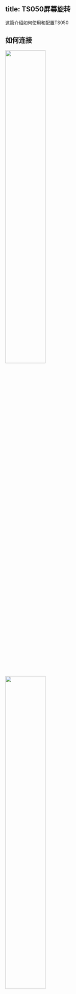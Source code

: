 title: TS050屏幕旋转
---

这篇介绍如何使用和配置TS050

## 如何连接

<img src="/linux/images/vim3/vim3_ts050_front.jpg" width="50%" height="50%">

<img src="/linux/images/vim3/vim3_ts050.jpg" width="50%" height="50%">

## 如何旋转TS050

<ul class="nav nav-tabs" id="myTab" role="tablist">
  <li class="nav-item" role="presentation">
    <a class="nav-link" id="profile-tab" data-toggle="tab" href="#ubud" role="tab" aria-controls="ubud" aria-selected="false">Ubuntu Desktop</a>
  </li>
  <li class="nav-item" role="presentation">
    <a class="nav-link" id="contact-tab" data-toggle="tab" href="#ubus" role="tab" aria-controls="ubus" aria-selected="false">Ubuntu Server</a>
  </li>
</ul>
<div class="tab-content" id="myTabContent">
<div class="tab-pane fade" id="ubud" role="tabpanel" aria-labelledby="ubud-tab">


需要增加Xorg配置文件和开机启动设置分辨率脚本。

1. 创建Xorg配置文件

创建文件`/etc/X11/xorg.conf.d/10-ts050-fbdev-rotate.conf`包含如下内容：

```sh
Section "Device"
    Identifier "Configured Video Device"
    # Rotate off
#   Option "Rotate" "off"
    # Rotate Right / clockwise, 90 degrees
    Option "Rotate" "CW"
    # Rotate upside down, 180 degrees
#   Option "Rotate" "UD"
    # Rotate counter clockwise, 270 degrees
#   Option "Rotate" "CCW"

EndSection

Section "InputClass"
    Identifier "Coordinate Transformation Matrix"
    MatchIsTouchscreen "on"
    MatchProduct "EP0000M09"
    MatchDriver "libinput"
    # Rotate Right / clockwise, 90 degrees 
    Option "CalibrationMatrix" "0 1 0 -1 0 1 0 0 1"
    # Rotate upside down, 180 degrees
#   Option "CalibrationMatrix" "-1 0 1 0 -1 1 0 0 1"
    # otate counter clockwise, 270 degrees 
#   Option "CalibrationMatrix" "0 -1 1 1 0 0 0 0 1"
EndSection
```

2. 增加分辨率设置启动脚本

创建文件`/etc/xdg/autostart/panel-setup.desktop`包含以下内容：

```sh
[Desktop Entry]
Version=1.0
Name=pixel
Exec=xrandr --output "default" --mode "1920x1088"
Terminal=false
Type=Application
Categories=
GenericName=
X-GNOME-Autostart-Phase=Initialization
X-KDE-autostart-phase=1
NoDisplay=true
```

重启系统，屏幕就会自动配置成横屏。

{% note info Note %}

上面的配置是旋转到`横屏`模式，你同样可以设置旋转到其他模式，只需要取消注释对应的模式即可。 
还有一点要注意就是分辨率的设置，如果是`横屏`，分辨率要设置为`1920x1088`，如果是`竖屏`，分辨率要设置为`1088x1920`。

{% endnote %}


{% note warn 这些配置同样会影响HDMI显示，如果你想要用HDMI显示，那么需要移除这些配置。 %}

{% endnote %}

</div>
<div class="tab-pane fade" id="ubus" role="tabpanel" aria-labelledby="ubus-tab">

请参考[如何旋转framebuffer](/linux/zh-cn/vim3/HowToRotateFramebuffer.html)

</div>
</div>

